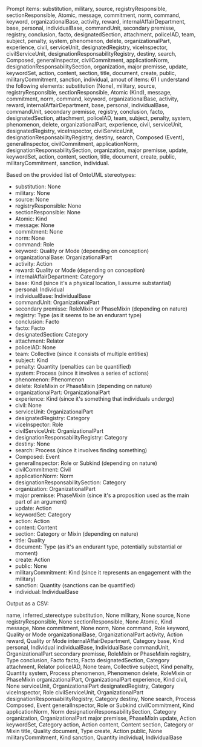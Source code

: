 Prompt items: 
substitution, military, source, registryResponsible, sectionResponsible, Atomic, message, commitment, norm, command, keyword, organizationalBase, activity, reward, internalAffairDepartment, base, personal, individualBase, commandUnit, secondary premisse, registry, conclusion, facto, designatedSection, attachment, policeIAD, team, subject, penalty, system, phenomenon, delete, organizationalPart, experience, civil, serviceUnit, designatedRegistry, viceInspector, civilServiceUnit, designationResponsabilityRegistry, destiny, search, Composed, generalInspector, civilCommitment, applicationNorm, designationResponsabilitySection, organization, major premisse, update, keywordSet, action, content, section, title, document, create, public, militaryCommitment, sanction, individual, 
amout of items: 61
 I understand the following elements:
substitution (None), military, source, registryResponsible, sectionResponsible, Atomic (Kind), message, commitment, norm, command, keyword, organizationalBase, activity, reward, internalAffairDepartment, base, personal, individualBase, commandUnit, secondary premisse, registry, conclusion, facto, designatedSection, attachment, policeIAD, team, subject, penalty, system, phenomenon, delete, organizationalPart, experience, civil, serviceUnit, designatedRegistry, viceInspector, civilServiceUnit, designationResponsabilityRegistry, destiny, search, Composed (Event), generalInspector, civilCommitment, applicationNorm, designationResponsabilitySection, organization, major premisse, update, keywordSet, action, content, section, title, document, create, public, militaryCommitment, sanction, individual.

Based on the provided list of OntoUML stereotypes:
- substitution: None
- military: None
- source: None
- registryResponsible: None
- sectionResponsible: None
- Atomic: Kind
- message: None
- commitment: None
- norm: None
- command: Role
- keyword: Quality or Mode (depending on conception)
- organizationalBase: OrganizationalPart
- activity: Action
- reward: Quality or Mode (depending on conception)
- internalAffairDepartment: Category
- base: Kind (since it's a physical location, I assume substantial)
- personal: Individual
- individualBase: IndividualBase
- commandUnit: OrganizationalPart
- secondary premisse: RoleMixin or PhaseMixin (depending on nature)
- registry: Type (as it seems to be an endurant type)
- conclusion: Facto
- facto: Facto
- designatedSection: Category
- attachment: Relator
- policeIAD: None
- team: Collective (since it consists of multiple entities)
- subject: Kind
- penalty: Quantity (penalties can be quantified)
- system: Process (since it involves a series of actions)
- phenomenon: Phenomenon
- delete: RoleMixin or PhaseMixin (depending on nature)
- organizationalPart: OrganizationalPart
- experience: Kind (since it's something that individuals undergo)
- civil: None
- serviceUnit: OrganizationalPart
- designatedRegistry: Category
- viceInspector: Role
- civilServiceUnit: OrganizationalPart
- designationResponsabilityRegistry: Category
- destiny: None
- search: Process (since it involves finding something)
- Composed: Event
- generalInspector: Role or Subkind (depending on nature)
- civilCommitment: Civil
- applicationNorm: Norm
- designationResponsabilitySection: Category
- organization: OrganizationalPart
- major premisse: PhaseMixin (since it's a proposition used as the main part of an argument)
- update: Action
- keywordSet: Category
- action: Action
- content: Content
- section: Category or Mixin (depending on nature)
- title: Quality
- document: Type (as it's an endurant type, potentially substantial or moment)
- create: Action
- public: None
- militaryCommitment: Kind (since it represents an engagement with the military)
- sanction: Quantity (sanctions can be quantified)
- individual: IndividualBase

Output as a CSV:

name, inferred_stereotype
substitution, None
military, None
source, None
registryResponsible, None
sectionResponsible, None
Atomic, Kind
message, None
commitment, None
norm, None
command, Role
keyword, Quality or Mode
organizationalBase, OrganizationalPart
activity, Action
reward, Quality or Mode
internalAffairDepartment, Category
base, Kind
personal, Individual
individualBase, IndividualBase
commandUnit, OrganizationalPart
secondary premisse, RoleMixin or PhaseMixin
registry, Type
conclusion, Facto
facto, Facto
designatedSection, Category
attachment, Relator
policeIAD, None
team, Collective
subject, Kind
penalty, Quantity
system, Process
phenomenon, Phenomenon
delete, RoleMixin or PhaseMixin
organizationalPart, OrganizationalPart
experience, Kind
civil, None
serviceUnit, OrganizationalPart
designatedRegistry, Category
viceInspector, Role
civilServiceUnit, OrganizationalPart
designationResponsabilityRegistry, Category
destiny, None
search, Process
Composed, Event
generalInspector, Role or Subkind
civilCommitment, Kind
applicationNorm, Norm
designationResponsabilitySection, Category
organization, OrganizationalPart
major premisse, PhaseMixin
update, Action
keywordSet, Category
action, Action
content, Content
section, Category or Mixin
title, Quality
document, Type
create, Action
public, None
militaryCommitment, Kind
sanction, Quantity
individual, IndividualBase
